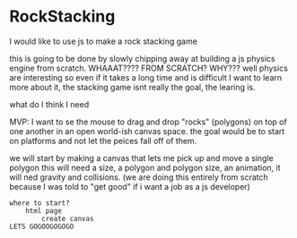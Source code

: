 # RockStacking
I would like to use js to make a rock stacking game 

this is going to be done by slowly chipping away at building  a js physics engine from scratch.
WHAAAT???? FROM SCRATCH? WHY??? 
well physics are interesting so even if it takes a long time and is difficult I want to learn more about it, the stacking game isnt really the goal, the learing is.

what do I think I need

MVP: I want to se the mouse to drag and drop "rocks" (polygons) on top of one another in an open world-ish canvas space. the goal would be to start on platforms and not let the peices fall off of them.

we will start by making a canvas that lets me pick up and move a single polygon
    this will need a size, a polygon and polygon size, an animation, it will ned gravity and collisions. 
    (we are doing this entirely from scratch because I was told to "get good" if i want  a job as a js developer)

    where to start?
        html page
            create canvas
    LETS GOGOOGOGOGO
